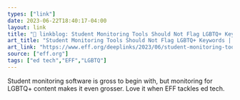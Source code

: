 ```yaml
---
types: ["link"]
date: 2023-06-22T18:40:17-04:00
layout: link
title: "🔗 linkblog: Student Monitoring Tools Should Not Flag LGBTQ+ Keywords | Electronic Frontier Foundation'"
art_title: "Student Monitoring Tools Should Not Flag LGBTQ+ Keywords | Electronic Frontier Foundation"
art_link: "https://www.eff.org/deeplinks/2023/06/student-monitoring-tools-should-not-flag-lgbtq-keywords"
source: ["eff.org"]
tags: ["ed tech","EFF","LGBTQ"]
---
```

Student monitoring software is gross to begin with, but monitoring for LGBTQ+ content makes it even grosser. Love it when EFF tackles ed tech.  
 
